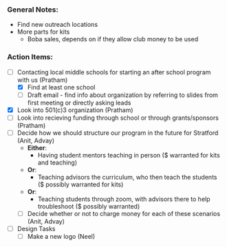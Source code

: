 ### **General Notes**:
- Find new outreach locations
- More parts for kits
	- Boba sales, depends on if they allow club money to be used

### **Action Items:**
- [ ] Contacting local middle schools for starting an after school program with us (Pratham) 
	- [x] Find at least one school
	- [ ] Draft email - find info about organization by referring to slides from first meeting or directly asking leads
- [x] Look into 501(c)3 organization (Pratham) 
- [ ] Look into recieving funding through school or through grants/sponsors (Pratham)
- [ ] Decide how we should structure our program in the future for Stratford (Anit, Advay)
	- **Either**:
		- Having student mentors teaching in person ($ warranted for kits and teaching)
	- **Or**:
		- Teaching advisors the curriculum, who then teach the students ($ possibly warranted for kits)
	- **Or**:
		- Teaching students through zoom, with advisors there to help troubleshoot ($ possibly warranted)
	- [ ] Decide whether or not to charge money for each of these scenarios (Anit, Advay)

- [ ] Design Tasks
	- [ ] Make a new logo (Neel)
